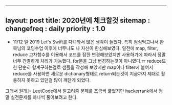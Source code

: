 ---
layout: post
title: 2020년에 체크할것
sitemap :
  changefreq : daily
  priority : 1.0
----

- 11/12 일 2019 Let's Swift를 다녀와서 많은 생각이 들었다. 특히 점심먹고나서 완복님의 코딩수업 이후에 너무나도 나 자신이 한심해보였다.
일전에 map, filter, reduce 고차함수를 이용해서 코드를 잠깐 변경해보았지만 사용하기에 따라서 정말 너무 간결하게 처리가 가능했다.
for문을 그냥 변경하는것이 아니였다.ㅠ reduce또한 단순히 합계구하는걸로 샘플을 작성해 보았지만
map이나 filter에 붙여서 reduce를 사용하면 새로운 dictionary형태로 return되는것이 지금까지 제대로 활용하지 못하고 있던걸 많이 깨닫게 되었다.

그래서 원래는 LeetCode에서 알고리즘 문제를 조금씩 풀었지만 hackerrank에서 정말 실전문제를 하나씩 풀어보려고 한다.
